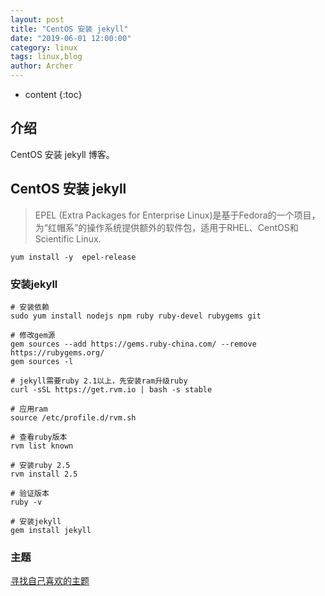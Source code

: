 ```yaml
---
layout: post
title: "CentOS 安装 jekyll"
date: "2019-06-01 12:00:00"
category: linux
tags: linux,blog
author: Archer
---
```

* content
{:toc}

## 介绍

CentOS 安装 jekyll 博客。




## CentOS 安装 jekyll

> EPEL (Extra Packages for Enterprise Linux)是基于Fedora的一个项目，为“红帽系”的操作系统提供额外的软件包，适用于RHEL、CentOS和Scientific Linux.

```shell
yum install -y  epel-release
```

### 安装jekyll

```shell
# 安装依赖
sudo yum install nodejs npm ruby ruby-devel rubygems git

# 修改gem源
gem sources --add https://gems.ruby-china.com/ --remove https://rubygems.org/
gem sources -l

# jekyll需要ruby 2.1以上，先安装ram升级ruby
curl -sSL https://get.rvm.io | bash -s stable

# 应用ram
source /etc/profile.d/rvm.sh

# 查看ruby版本
rvm list known

# 安装ruby 2.5
rvm install 2.5

# 验证版本
ruby -v

# 安装jekyll
gem install jekyll
```

### 主题

[寻找自己喜欢的主题](http://jekyllthemes.org/)
